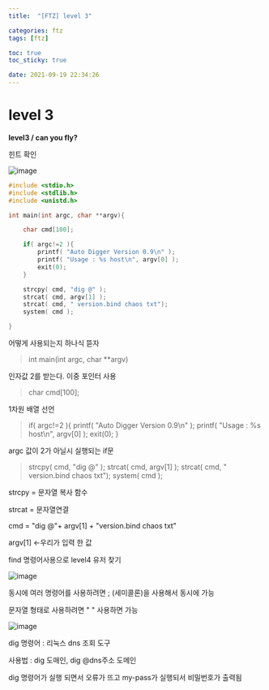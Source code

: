 ```yaml
---
title:  "[FTZ] level 3"

categories: ftz
tags: [ftz]

toc: true
toc_sticky: true

date: 2021-09-19 22:34:26
---
```


# level 3

**level3 / can you fly?**

힌트 확인

![image](https://user-images.githubusercontent.com/69203345/133926083-d58ce970-c12c-47c1-925f-48db62c9128c.png)

```c
#include <stdio.h>
#include <stdlib.h>
#include <unistd.h>

int main(int argc, char **argv){

    char cmd[100];

    if( argc!=2 ){
        printf( "Auto Digger Version 0.9\n" );
        printf( "Usage : %s host\n", argv[0] );
        exit(0);
    }

    strcpy( cmd, "dig @" );
    strcat( cmd, argv[1] );
    strcat( cmd, " version.bind chaos txt");
    system( cmd );

}
```

어떻게 사용되는지 하나식 뜯자

> int main(int argc, char **argv)

인자값 2를 받는다. 이중 포인터 사용

>    char cmd[100];

1차원 배열 선언

>    if( argc!=2 ){
>          printf( "Auto Digger Version 0.9\n" );
>          printf( "Usage : %s host\n", argv[0] );
>          exit(0);
>      }

argc 값이 2가 아닐시 실행되는 if문

>    strcpy( cmd, "dig @" );
>      strcat( cmd, argv[1] );
>      strcat( cmd, " version.bind chaos txt");
>      system( cmd );

strcpy = 문자열 복사 함수

strcat = 문자열연결

cmd = "dig @"+ argv[1] + "version.bind chaos txt"

argv[1] ←우리가 입력 한 값

find 명령어사용으로 level4 유저 찾기

![image](https://user-images.githubusercontent.com/69203345/133928036-f7abd758-7fec-4d28-8cd6-eb3a13a10c9d.png)

동시에 여러 명령어를 사용하려면 ; (세미콜론)을 사용해서 동시에 가능

문자열 형태로 사용하려면  " " 사용하면 가능

![image](https://user-images.githubusercontent.com/69203345/133929056-3f1530f8-51a6-441e-bd74-dfd9fc2df83a.png)

dig 명령어 : 리눅스 dns 조회 도구

사용법 : dig 도매인, dig @dns주소 도메인

dig 명령어가 실행 되면서 오류가 뜨고 my-pass가 실행되서 비밀번호가 출력됨


